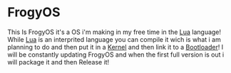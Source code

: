 # FrogyOS
This Is FrogyOS it's a OS i'm making in my free time in the <a href="https://www.lua.org/home.html">Lua</a> language! While <a href="https://www.lua.org/home.html">Lua</a> is an interprited language you can compile it wich is what i am planning to do and then put it in a <a href="https://en.wikipedia.org/wiki/Kernel_(operating_system)">Kernel</a> and then link it to a <a href="https://en.wikipedia.org/wiki/Bootloader">Bootloader</a>! I will be constantly updating FrogyOS and when the first full version is out i will package it and then Release it!
